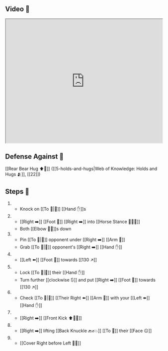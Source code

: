 ## Video 🎥

<iframe src="https://www.youtube.com/embed/cnRhl0SoOaM" width="100%" height="400"></iframe>

## Defense Against 🤺

[[Rear Bear Hug ⬆️🐻]] ([[5-holds-and-hugs|Web of Knowledge: Holds and Hugs 🫂]], [[22]])

## Steps 👣

1. - Knock on [[To 🎯|🎯]] [[Hand ✋]]s
2. - [[Right ➡️]] [[Foot 🦶]] [[Right ➡️]] into [[Horse Stance 🏇🧍‍♂️]]
    - Both [[Elbow 💪💥]]s down
3. - Pin [[To 🎯|🎯]] opponent under [[Right ➡️]] [[Arm 💪]]
    - Grab [[To 🎯|🎯]] opponent's [[Right ➡️]] [[Hand ✋]]
4. - [[Left ⬅️]] [[Foot 🦶]] towards [[130 ↗️]]
5. - Lock [[To 🎯|🎯]] their [[Hand ✋]]
    - Turn further [[clockwise 🔃]] and put [[Right ➡️]] [[Foot 🦶]] towards [[130 ↗️]]
6. - Check [[To 🎯|🎯]] [[Their Right ⬅️]] [[Arm 💪]] with your [[Left ⬅️]] [[Hand ✋]]
7. - [[Right ➡️]] [[Front Kick ⬆️🦶💥]]
8. - [[Right ➡️]] lifting [[Back Knuckle 🔙✊💥]] [[To 🎯]] their [[Face 😐]]
9. - [[Cover Right before Left 🦶🔄]]
